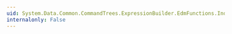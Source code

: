 ```yaml
---
uid: System.Data.Common.CommandTrees.ExpressionBuilder.EdmFunctions.IndexOf(System.Data.Common.CommandTrees.DbExpression,System.Data.Common.CommandTrees.DbExpression)
internalonly: False
---
```

